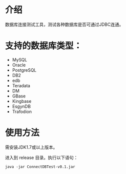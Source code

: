 # 介绍
数据库连接测试工具，测试各种数据库是否可通过JDBC连通。

# 支持的数据库类型：
* MySQL
* Oracle
* PostgreSQL	
* DB2
* edb
* Teradata
* DM
* GBase
* Kingbase
* EsgynDB
* Trafodion

# 使用方法
需安装JDK1.7或以上版本。

进入到 release 目录。执行以下语句：
```shell
java -jar ConnectDBTest-v0.1.jar
```